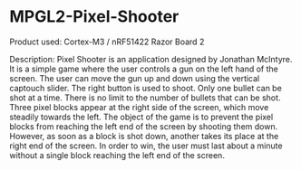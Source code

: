 # MPGL2-Pixel-Shooter

Product used:
Cortex-M3 / nRF51422 Razor Board 2

Description:
Pixel Shooter is an application designed by Jonathan McIntyre. It is a simple game where the user controls a gun on the left hand of the screen. The user can move the gun up and down using the vertical captouch slider. The right button is used to shoot. Only one bullet can be shot at a time. There is no limit to the number of bullets that can be shot. Three pixel blocks appear at the right side of the screen, which move steadily towards the left. The object of the game is to prevent the pixel blocks from reaching the left end of the screen by shooting them down. However, as soon as a block is shot down, another takes its place at the right end of the screen. In order to win, the user must last about a minute without a single block reaching the left end of the screen.
